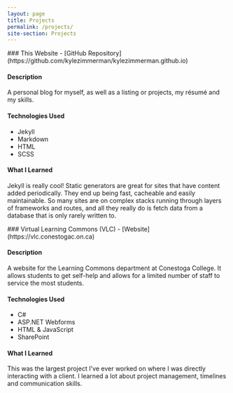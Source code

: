 ```yaml
---
layout: page
title: Projects
permalink: /projects/
site-section: Projects
---
```


<div class="flex-row">

<div class="flex-column panel" markdown="1">
### This Website
- [GitHub Repository](https://github.com/kylezimmerman/kylezimmerman.github.io)

#### Description
A personal blog for myself, as well as a listing or projects, my résumé and my skills.

#### Technologies Used
- Jekyll
- Markdown
- HTML
- SCSS

#### What I Learned
Jekyll is really cool! Static generators are great for sites that have content added periodically. They end up being fast, cacheable and easily maintainable.
So many sites are on complex stacks running through layers of frameworks and routes, and all they really do is fetch data from a database that is only rarely written to.
</div>

<div class="flex-column panel" markdown="1">
### Virtual Learning Commons (VLC)
- [Website](https://vlc.conestogac.on.ca)

#### Description
A website for the Learning Commons department at Conestoga College.
It allows students to get self-help and allows for a limited number of staff to service the most students.

#### Technologies Used
- C#
- ASP.NET Webforms
- HTML &amp; JavaScript
- SharePoint

#### What I Learned
This was the largest project I've ever worked on where I was directly interacting with a client. I learned a lot about project management, timelines and communication skills.

</div>

</div>
